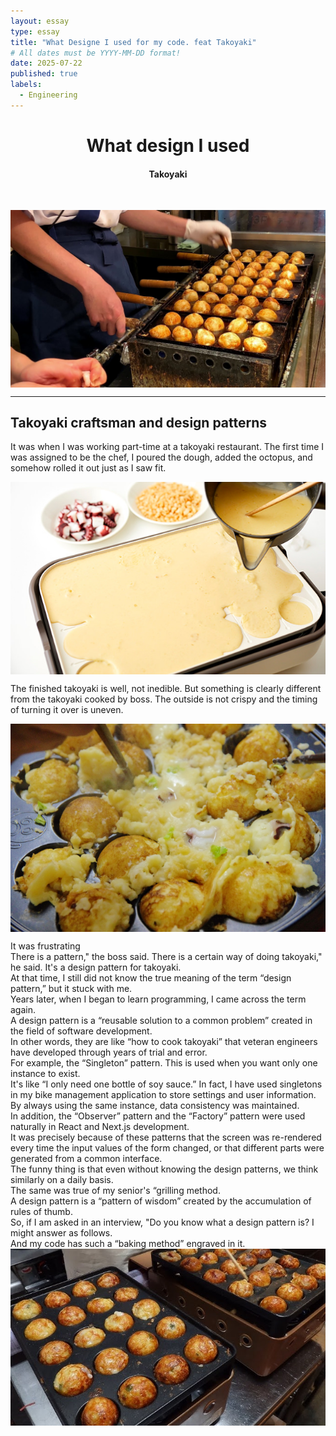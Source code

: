 ```yaml
---
layout: essay
type: essay
title: "What Designe I used for my code. feat Takoyaki"
# All dates must be YYYY-MM-DD format!
date: 2025-07-22
published: true
labels:
  - Engineering
---
```

<h1 align=center>What design I used </h1>

<h4 align=center>Takoyaki</h4>
<br>


<p align="center">
  <kbd><img src="../img/takoyaki.png" alt="Delicious takoyaki" style="max-width: 100%; height: auto; display: block; margin: 0 auto;" />
</kbd>
</p>

---

## Takoyaki craftsman and design patterns

   It was when I was working part-time at a takoyaki restaurant.
   The first time I was assigned to be the chef, I poured the dough, added the octopus, and somehow rolled it out just as I saw fit.
   <p align="center">
  <kbd><img src="../img/takoyaki1.png" alt="Delicious takoyaki" style="max-width: 100%; height: auto; display: block; margin: 0 auto;" />
</kbd>
</p>

   The finished takoyaki is well, not inedible. But something is clearly different from the takoyaki cooked by boss.
   The outside is not crispy and the timing of turning it over is uneven.
   <p align="center">
  <kbd><img src="../img/takoyaki2.png" alt="Delicious takoyaki" style="max-width: 100%; height: auto; display: block; margin: 0 auto;" /></kbd>
</p>
It was frustrating <br>
There is a pattern," the boss said. There is a certain way of doing takoyaki," he said. It's a design pattern for takoyaki. <br>
At that time, I still did not know the true meaning of the term “design pattern,” but it stuck with me.<br>
Years later, when I began to learn programming, I came across the term again.<br>
A design pattern is a “reusable solution to a common problem” created in the field of software development.<br>
In other words, they are like “how to cook takoyaki” that veteran engineers have developed through years of trial and error.<br>
For example, the “Singleton” pattern. This is used when you want only one instance to exist. <br>
It's like “I only need one bottle of soy sauce.” In fact, I have used singletons in my bike management application to store settings and user information. <br>
By always using the same instance, data consistency was maintained.<br>
In addition, the “Observer” pattern and the “Factory” pattern were used naturally in React and Next.js development. <br>
It was precisely because of these patterns that the screen was re-rendered every time the input values of the form changed, or that different parts were generated from a common interface.<br>
The funny thing is that even without knowing the design patterns, we think similarly on a daily basis. <br>
The same was true of my senior's “grilling method.<br>
A design pattern is a “pattern of wisdom” created by the accumulation of rules of thumb.<br>
So, if I am asked in an interview, "Do you know what a design pattern is? I might answer as follows.<br>
And my code has such a “baking method” engraved in it.<br>

  <img src="../img/takoyaki3.png" alt="Delicious takoyaki" style="max-width: 100%; height: auto; display: block; margin: 0 auto;" />



